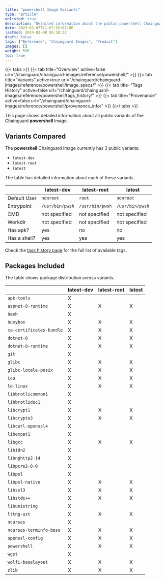 ```yaml
---
title: "powershell Image Variants"
type: "article"
unlisted: true
description: "Detailed information about the public powershell Chainguard Image variants"
date: 2023-03-07T11:07:52+02:00
lastmod: 2024-02-08 00:18:32
draft: false
tags: ["Reference", "Chainguard Images", "Product"]
images: []
weight: 550
toc: true
---
```


{{< tabs >}}
{{< tab title="Overview" active=false url="/chainguard/chainguard-images/reference/powershell/" >}}
{{< tab title="Variants" active=true url="/chainguard/chainguard-images/reference/powershell/image_specs/" >}}
{{< tab title="Tags History" active=false url="/chainguard/chainguard-images/reference/powershell/tags_history/" >}}
{{< tab title="Provenance" active=false url="/chainguard/chainguard-images/reference/powershell/provenance_info/" >}}
{{</ tabs >}}

This page shows detailed information about all public variants of the Chainguard **powershell** Image.

## Variants Compared
The **powershell** Chainguard Image currently has 3 public variants: 

- `latest-dev`
- `latest-root`
- `latest`

The table has detailed information about each of these variants.

|              | latest-dev      | latest-root     | latest          |
|--------------|-----------------|-----------------|-----------------|
| Default User | `nonroot`       | `root`          | `nonroot`       |
| Entrypoint   | `/usr/bin/pwsh` | `/usr/bin/pwsh` | `/usr/bin/pwsh` |
| CMD          | not specified   | not specified   | not specified   |
| Workdir      | not specified   | not specified   | not specified   |
| Has apk?     | yes             | no              | no              |
| Has a shell? | yes             | yes             | yes             |

Check the [tags history page](/chainguard/chainguard-images/reference/powershell/tags_history/) for the full list of available tags.

## Packages Included
The table shows package distribution across variants.

|                          | latest-dev | latest-root | latest |
|--------------------------|------------|-------------|--------|
| `apk-tools`              | X          |             |        |
| `aspnet-8-runtime`       | X          | X           | X      |
| `bash`                   | X          |             |        |
| `busybox`                | X          | X           | X      |
| `ca-certificates-bundle` | X          | X           | X      |
| `dotnet-8`               | X          | X           | X      |
| `dotnet-8-runtime`       | X          | X           | X      |
| `git`                    | X          |             |        |
| `glibc`                  | X          | X           | X      |
| `glibc-locale-posix`     | X          | X           | X      |
| `icu`                    | X          | X           | X      |
| `ld-linux`               | X          | X           | X      |
| `libbrotlicommon1`       | X          |             |        |
| `libbrotlidec1`          | X          |             |        |
| `libcrypt1`              | X          | X           | X      |
| `libcrypto3`             | X          | X           | X      |
| `libcurl-openssl4`       | X          |             |        |
| `libexpat1`              | X          |             |        |
| `libgcc`                 | X          | X           | X      |
| `libidn2`                | X          |             |        |
| `libnghttp2-14`          | X          |             |        |
| `libpcre2-8-0`           | X          |             |        |
| `libpsl`                 | X          |             |        |
| `libpsl-native`          | X          | X           | X      |
| `libssl3`                | X          | X           | X      |
| `libstdc++`              | X          | X           | X      |
| `libunistring`           | X          |             |        |
| `lttng-ust`              | X          | X           | X      |
| `ncurses`                | X          |             |        |
| `ncurses-terminfo-base`  | X          | X           | X      |
| `openssl-config`         | X          | X           | X      |
| `powershell`             | X          | X           | X      |
| `wget`                   | X          |             |        |
| `wolfi-baselayout`       | X          | X           | X      |
| `zlib`                   | X          | X           | X      |

